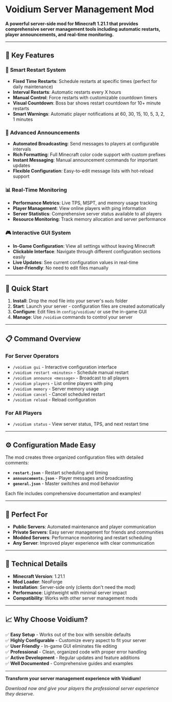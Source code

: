 # Voidium Server Management Mod

**A powerful server-side mod for Minecraft 1.21.1 that provides comprehensive server management tools including automatic restarts, player announcements, and real-time monitoring.**

---

## 🌟 Key Features

### 🔄 **Smart Restart System**
- **Fixed Time Restarts**: Schedule restarts at specific times (perfect for daily maintenance)
- **Interval Restarts**: Automatic restarts every X hours
- **Manual Control**: Force restarts with customizable countdown timers
- **Visual Countdown**: Boss bar shows restart countdown for 10+ minute restarts
- **Smart Warnings**: Automatic player notifications at 60, 30, 15, 10, 5, 3, 2, 1 minutes

### 📢 **Advanced Announcements**
- **Automated Broadcasting**: Send messages to players at configurable intervals
- **Rich Formatting**: Full Minecraft color code support with custom prefixes
- **Instant Messaging**: Manual announcement commands for important updates
- **Flexible Configuration**: Easy-to-edit message lists with hot-reload support

### 📊 **Real-Time Monitoring**
- **Performance Metrics**: Live TPS, MSPT, and memory usage tracking
- **Player Management**: View online players with ping information
- **Server Statistics**: Comprehensive server status available to all players
- **Resource Monitoring**: Track memory allocation and server performance

### 🎮 **Interactive GUI System**
- **In-Game Configuration**: View all settings without leaving Minecraft
- **Clickable Interface**: Navigate through different configuration sections easily
- **Live Updates**: See current configuration values in real-time
- **User-Friendly**: No need to edit files manually

---

## 🚀 Quick Start

1. **Install**: Drop the mod file into your server's `mods` folder
2. **Start**: Launch your server - configuration files are created automatically
3. **Configure**: Edit files in `config/voidium/` or use the in-game GUI
4. **Manage**: Use `/voidium` commands to control your server

---

## 📋 Command Overview

### **For Server Operators**
- `/voidium gui` - Interactive configuration interface
- `/voidium restart <minutes>` - Schedule manual restart
- `/voidium announce <message>` - Broadcast to all players
- `/voidium players` - List online players with ping
- `/voidium memory` - Server memory usage
- `/voidium cancel` - Cancel scheduled restart
- `/voidium reload` - Reload configuration

### **For All Players**
- `/voidium status` - View server status, TPS, and next restart time

---

## ⚙️ Configuration Made Easy

The mod creates three organized configuration files with detailed comments:

- **`restart.json`** - Restart scheduling and timing
- **`announcements.json`** - Player messages and broadcasting
- **`general.json`** - Master switches and mod behavior

Each file includes comprehensive documentation and examples!

---

## 🎯 Perfect For

- **Public Servers**: Automated maintenance and player communication
- **Private Servers**: Easy server management for friends and communities  
- **Modded Servers**: Performance monitoring and restart scheduling
- **Any Server**: Improved player experience with clear communication

---

## 🔧 Technical Details

- **Minecraft Version**: 1.21.1
- **Mod Loader**: NeoForge
- **Installation**: Server-side only (clients don't need the mod)
- **Performance**: Lightweight with minimal server impact
- **Compatibility**: Works with other server management mods

---

## 📈 Why Choose Voidium?

✅ **Easy Setup** - Works out of the box with sensible defaults  
✅ **Highly Configurable** - Customize every aspect to fit your server  
✅ **User Friendly** - In-game GUI eliminates file editing  
✅ **Professional** - Clean, organized code with proper error handling  
✅ **Active Development** - Regular updates and feature additions  
✅ **Well Documented** - Comprehensive guides and examples  

---

**Transform your server management experience with Voidium!**

*Download now and give your players the professional server experience they deserve.*